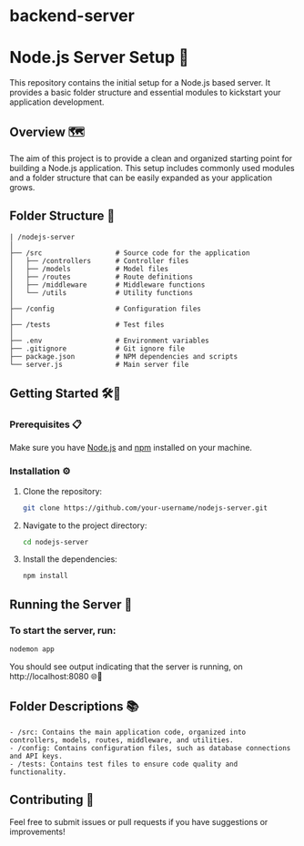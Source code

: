 # backend-server

# Node.js Server Setup 🚀

This repository contains the initial setup for a Node.js based server. It provides a basic folder structure and essential modules to kickstart your application development.

## Overview 🗺️

The aim of this project is to provide a clean and organized starting point for building a Node.js application. This setup includes commonly used modules and a folder structure that can be easily expanded as your application grows.

## Folder Structure 📂

```
| /nodejs-server
│
├── /src                  # Source code for the application
│   ├── /controllers      # Controller files
│   ├── /models           # Model files
│   ├── /routes           # Route definitions
│   ├── /middleware       # Middleware functions
│   └── /utils            # Utility functions
│
├── /config               # Configuration files
│
├── /tests                # Test files
│
├── .env                  # Environment variables
├── .gitignore            # Git ignore file
├── package.json          # NPM dependencies and scripts
└── server.js             # Main server file
```

## Getting Started 🛠️🚀

### Prerequisites 📋

Make sure you have [Node.js](https://nodejs.org/) and [npm](https://www.npmjs.com/) installed on your machine.

### Installation ⚙️

1. Clone the repository:

    ```bash
    git clone https://github.com/your-username/nodejs-server.git
    ```

2. Navigate to the project directory:
    ```bash
    cd nodejs-server
    ```
3. Install the dependencies:
    ```bash
    npm install
    ```

## Running the Server 🏁

### To start the server, run:

```bash
nodemon app
```

You should see output indicating that the server is running, on http://localhost:8080 🌐🎉

## Folder Descriptions 📚

    - /src: Contains the main application code, organized into controllers, models, routes, middleware, and utilities.
    - /config: Contains configuration files, such as database connections and API keys.
    - /tests: Contains test files to ensure code quality and functionality.

## Contributing 🤝

Feel free to submit issues or pull requests if you have suggestions or improvements!
